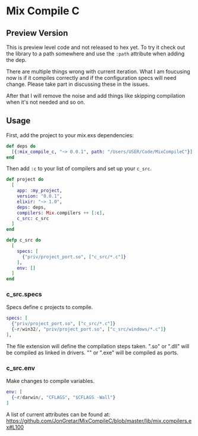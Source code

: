 Mix Compile C
===============


## Preview Version

This is preview level code and not released to hex yet. To try it check out the library to a path somewhere and use the
`:path` attribute when adding the dep.

There are multiple things wrong with current iteration. What I am foucusing now is if it compiles correctly and if the
configuration specs will need change. Please take part in discussing these in the issues.

After that I will remove the noise and add things like skipping compilation when it's not needed and so on.


## Usage

First, add the project to your mix.exs dependencies:

```elixir
def deps do
  [{:mix_compile_c, "~> 0.0.1", path: "/Users/USER/Code/MixCompileC"}]
end
```

Then add `:c` to your list of compilers and set up your `c_src`.

```elixir
def project do
  [
    app: :my_project,
    version: "0.0.1",
    elixir: "~> 1.0",
    deps: deps,
    compilers: Mix.compilers ++ [:c],
    c_src: c_src
  ]
end

defp c_src do
  [
    specs: [
      {"priv/project_port.so", ["c_src/*.c"]}
    ],
    env: []
  ]
end
```

### c_src.specs

Specs define c projects to compile.

```elixir
specs: [
  {"priv/project_port.so", ["c_src/*.c"]}
  {~r/win32/, "priv/project_port.so", ["c_src/windows/*.c"]}
],
```

The file extension will define the compilation steps taken.
".so" or ".dll" will be compiled as linked in drivers.
"" or ".exe" will be compiled as ports.

### c_src.env

Make changes to compile variables.

```elixir
env: [
  {~r/darwin/, "CFLAGS", "$CFLAGS -Wall"}
]
```

A list of current attributes can be found at:
https://github.com/JonGretar/MixCompileC/blob/master/lib/mix.compilers.ex#L100
